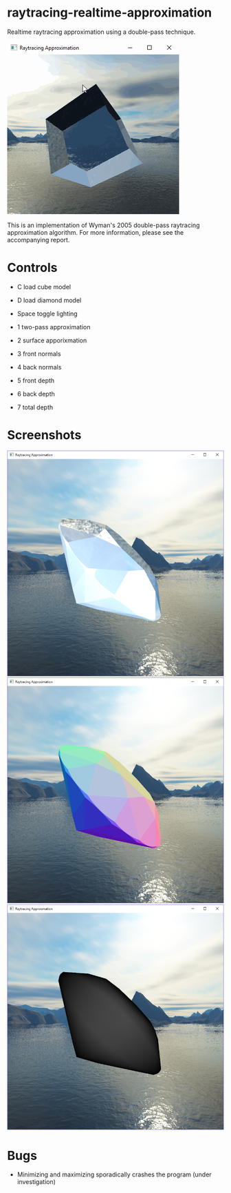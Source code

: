 # raytracing-realtime-approximation
Realtime raytracing approximation using a double-pass technique.

![screenshot0](Screenshots/screenshot_animated.gif)

This is an implementation of Wyman's 2005 double-pass raytracing approximation algorithm. For more information, please see the accompanying report.

# Controls

- C load cube model
- D load diamond model

- Space toggle lighting
- 1 two-pass approximation
- 2 surface apporixmation
- 3 front normals
- 4 back normals
- 5 front depth
- 6 back depth
- 7 total depth

# Screenshots

![screenshot1](Screenshots/diamond_two_surface_lighting.png)
![screenshot2](Screenshots/diamond_front_normals.png)
![screenshot3](Screenshots/diamond_total_depth.png)

# Bugs

+ Minimizing and maximizing sporadically crashes the program (under investigation)
